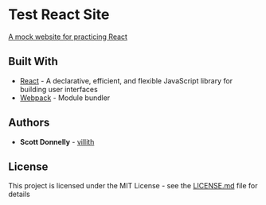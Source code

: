 # Test React Site

[A mock website for practicing React](https://villith.github.io/blockchain-plus-website)

## Built With

* [React](https://facebook.github.io/react/) - A declarative, efficient, and flexible JavaScript library for building user interfaces
* [Webpack](https://webpack.github.io/) - Module bundler

## Authors

* **Scott Donnelly** - [villith](https://github.com/villith)

## License

This project is licensed under the MIT License - see the [LICENSE.md](LICENSE.md) file for details
